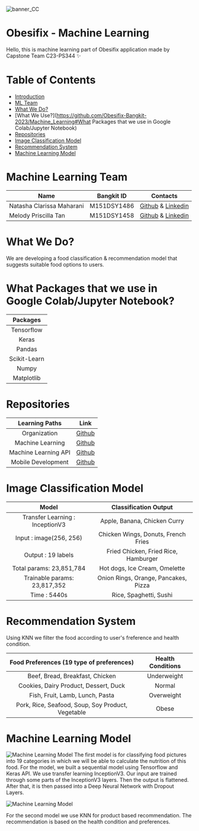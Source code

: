 ![banner_CC](https://www.linkpicture.com/q/Copy-of-Obesifix-Bangkit-2023-2.jpg)


# Obesifix - Machine Learning
Hello, this is machine learning part of Obesifix application made by Capstone Team C23-PS344 ✨

# Table of Contents
- [Introduction](https://github.com/Obesifix-Bangkit-2023/Machine_Learning#machine-learning-team)
- [ML Team](https://github.com/Obesifix-Bangkit-2023/Machine_Learning#machine-learning-team)
- [What We Do?](https://github.com/Obesifix-Bangkit-2023/Machine_Learning#what-we-do)
- [What We Use?](https://github.com/Obesifix-Bangkit-2023/Machine_Learning#What Packages that we use in Google Colab/Jupyter Notebook)
- [Repositories](https://github.com/Obesifix-Bangkit-2023/Machine_Learning#repositories)
- [Image Classification Model](https://github.com/Obesifix-Bangkit-2023/Machine_Learning#image-classification-model)
- [Recommendation System](https://github.com/Obesifix-Bangkit-2023/Machine_Learning#recommendation-system)
- [Machine Learning Model](https://github.com/Obesifix-Bangkit-2023/Machine_Learning#endpoint#machine-learning-model)

# Machine Learning Team

|  Name | Bangkit ID | Contacts |
| ------------ | ------------ | ------------ |
| Natasha Clarissa Maharani	 | M151DSY1486		 | [Github](https://github.com/natnaaatcm) & [Linkedin](https://www.linkedin.com/in/natashacentimeter/)  |
| Melody Priscilla Tan	 | M151DSY1458		| [Github](https://github.com/meeeeeeeel) & [Linkedin](https://www.linkedin.com/in/melodyprs/) |

# What We Do?
We are developing a food classification & recommendation model that suggests suitable food options to users.

# What Packages that we use in Google Colab/Jupyter Notebook?

|   Packages |                                
| :----------------: | 
|    Tensorflow |
|  Keras      |  
| Pandas |  
| Scikit-Learn |  
| Numpy |  
| Matplotlib |  

# Repositories

|   Learning Paths       |                                Link                                              |
| :----------------:     | :----------------------------------------------------------------:               |
|   Organization         |            [Github](https://github.com/Obesifix-Bangkit-2023)                    |
|  Machine Learning      |            [Github](https://github.com/Obesifix-Bangkit-2023/Machine_Learning)   |
|  Machine Learning API  |        [Github](https://github.com/Obesifix-Bangkit-2023/ML-services-API)        |
| Mobile Development     |            [Github](https://github.com/Obesifix-Bangkit-2023/Mobile_Development) |


# Image Classification Model

|   Model |                                Classification Output                               |
| :----------------: | :----------------------------------------------------------------: |
|   Transfer Learning : InceptionV3     |      Apple, Banana, Chicken Curry                        |
|  Input : image(256, 256)  |  Chicken Wings, Donuts, French Fries                 |
| Output : 19 labels|  Fried Chicken, Fried Rice, Hamburger      |
| Total params: 23,851,784 |  Hot dogs, Ice Cream, Omelette          |
| Trainable params: 23,817,352 |  Onion Rings, Orange, Pancakes, Pizza         |
| Time : 5440s |  Rice, Spaghetti, Sushi          |

# Recommendation System
Using KNN we filter the food according to user's freference and health condition.

|   Food Preferences (19 type of preferences) |                                Health Conditions                                |
| :----------------: | :----------------------------------------------------------------: |
|   Beef, Bread, Breakfast, Chicken     |      Underweight                        |
|  Cookies, Dairy Product, Dessert, Duck  |  Normal                 |
| Fish, Fruit, Lamb, Lunch, Pasta |  Overweight          |
| Pork, Rice, Seafood, Soup, Soy Product, Vegetable |  Obese          |


# Machine Learning Model

![Machine Learning Model](https://www.linkpicture.com/q/sfer.png)
The first model is for classifying food pictures into 19 categories in which we will be able to calculate the nutrition of this food. For the model, we built a sequential model using Tensorflow and Keras API. We use transfer learning InceptionV3. Our input are trained through some parts of the InceptionV3 layers. Then the output is flattened. After that, it is then passed into a Deep Neural Network with Dropout Layers.

![Machine Learning Model](https://www.linkpicture.com/q/246290439-c8d2c9e2-e526-448b-806d-a9b2d81cf9c7.png)

For the second model we use KNN for product based recommendation. The recommendation is based on the health condition and preferences.
